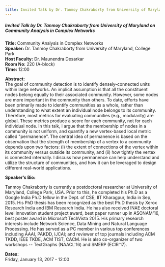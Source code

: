 ```yaml
---
title: Invited Talk by Dr. Tanmoy Chakraborty from University of Maryland on Community Analysis in Complex Networks
---
```


##### **Invited Talk by Dr. Tanmoy Chakraborty from University of Maryland on Community Analysis in Complex Networks**
**Title:**  Community Analysis in Complex Networks  
**Speaker:** Dr. Tanmoy Chakraborty from University of Maryland, College Park  
**Host Faculty:** Dr. Maunendra Desarkar  
**Room No:** 220 (A-block)  
**Time:** 12:00  
 
**Abstract:**  
The goal of community detection is to identify densely-connected units within large networks. An implicit assumption is that all the constituent nodes belong equally to their associated community. However, some nodes are more important in the community than others. To date, efforts have been primarily made to identify communities as a whole, rather than understanding to what extent an individual node belongs to its community. Therefore, most metrics for evaluating communities (e.g., modularity) are global. These metrics produce a score for each community, not for each individual node. In this talk, I argue that the membership of nodes in a community is not uniform, and quantify a new vertex-based local metric called "permanence". The central idea of permanence is based on the observation that the strength of membership of a vertex to a community depends upon two factors: (i) the extent of connections of the vertex within its community versus outside its community, and (ii) how tightly the vertex is connected internally. I discuss how permanence can help understand and utilize the structure of communities, and how it can be leveraged to design different real-world applications.

**Speaker's Bio:**

Tanmoy Chakraborty is currently a postdoctoral researcher at University of Maryland, College Park, USA. Prior to this, he completed his Ph.D as a Google India Ph.D fellow in the Dept. of CSE, IIT Kharagpur, India in Sep, 2015. His PhD thesis has been recognized as the best Ph.D thesis by Xerox Research India and IBM Research India. He has also received INAE doctoral level innovation student project award,  best paper runner up in ASONAM'16, best poster award in Microsoft TechVista 2015. His primary research interests include Network Science, Data Mining and Natural Language Processing. He has served as a PC member in various top conferences including AAAI, PAKDD, IJCAI; and reviewer of top journals including ACM TKDD, IEEE TKDE, ACM TIST, CACM. He is also co-organizer of two workshops -- TextGraphs (NAACL'16) and  SMERP (ECIR'17).

**Dates:**  
Friday, January 13, 2017 - 12:00